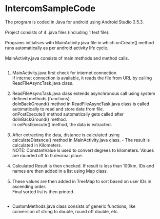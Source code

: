 # IntercomSampleCode
The program is coded in Java for android using Android Studio 3.5.3.<br><br>
Project consists of 4 .java files (including 1 test file).<br><br>
Programs initialises with MainActivity.java file in which onCreate() method runs automatically as per android activity life cycle.<br><br>
MainActivity.java consists of main methods and method calls.<br><br>
1) MainActivity.java first check for internet connection.<br>
If internet connection is available, it reads the file from URL by calling ReadFileAsyncTask.java class.<br><br>
2) ReadFileAsyncTask.java class extends asynchronous call using system defined methods (functions).<br>
doInBackGround() method in ReadFileAsyncTask.java class is called automatically to read and store data from file.<br>
onPostExecute() method automatically gets called after doInBackGround() method. <br>
In onPostExecute() method, the data is extracted. <br><br>
3) After extracting the data, distance is calculated using calculateDistance() method in MainActivity.java class. - The result is calculated in Kilometers.<br>
NOTE: ConstantValue is used to convert degrees to kilometers. Values are rounded off to 0 decimal place.<br><br>
4) Calculated Result is then checked. If result is less than 100km, IDs and names are then added in a list using Map class. <br><br>
5) These values are then added in TreeMap to sort based on user IDs in ascending order. <br>
Final sorted list is then printed.<br><br>
- CustomMethods.java class consists of generic functions, like conversion of string to double, round off double, etc.

